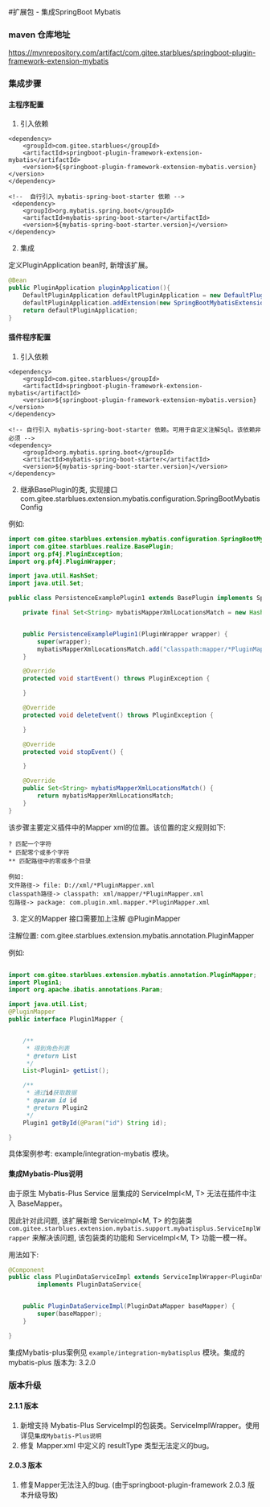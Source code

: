#扩展包 - 集成SpringBoot Mybatis

### maven 仓库地址

https://mvnrepository.com/artifact/com.gitee.starblues/springboot-plugin-framework-extension-mybatis

### 集成步骤

#### 主程序配置

1. 引入依赖
```xmml
<dependency>
    <groupId>com.gitee.starblues</groupId>
    <artifactId>springboot-plugin-framework-extension-mybatis</artifactId>
    <version>${springboot-plugin-framework-extension-mybatis.version}</version>
</dependency>

<!--  自行引入 mybatis-spring-boot-starter 依赖 -->
 <dependency>
    <groupId>org.mybatis.spring.boot</groupId>
    <artifactId>mybatis-spring-boot-starter</artifactId>
    <version>${mybatis-spring-boot-starter.version}</version>
</dependency>

```

2. 集成

定义PluginApplication bean时, 新增该扩展。
```java
@Bean
public PluginApplication pluginApplication(){
    DefaultPluginApplication defaultPluginApplication = new DefaultPluginApplication();
    defaultPluginApplication.addExtension(new SpringBootMybatisExtension());
    return defaultPluginApplication;
}
```

#### 插件程序配置

1. 引入依赖
```xmml
<dependency>
    <groupId>com.gitee.starblues</groupId>
    <artifactId>springboot-plugin-framework-extension-mybatis</artifactId>
    <version>${springboot-plugin-framework-extension-mybatis.version}</version>
</dependency>

<!-- 自行引入 mybatis-spring-boot-starter 依赖。可用于自定义注解Sql。该依赖非必须 -->
<dependency>
    <groupId>org.mybatis.spring.boot</groupId>
    <artifactId>mybatis-spring-boot-starter</artifactId>
    <version>${mybatis-spring-boot-starter.version}</version>
</dependency>

```

2. 继承BasePlugin的类, 实现接口 com.gitee.starblues.extension.mybatis.configuration.SpringBootMybatisConfig 

例如:
```java
import com.gitee.starblues.extension.mybatis.configuration.SpringBootMybatisConfig;
import com.gitee.starblues.realize.BasePlugin;
import org.pf4j.PluginException;
import org.pf4j.PluginWrapper;

import java.util.HashSet;
import java.util.Set;

public class PersistenceExamplePlugin1 extends BasePlugin implements SpringBootMybatisConfig {

    private final Set<String> mybatisMapperXmlLocationsMatch = new HashSet<>();


    public PersistenceExamplePlugin1(PluginWrapper wrapper) {
        super(wrapper);
        mybatisMapperXmlLocationsMatch.add("classpath:mapper/*PluginMapper.xml");
    }

    @Override
    protected void startEvent() throws PluginException {

    }

    @Override
    protected void deleteEvent() throws PluginException {

    }

    @Override
    protected void stopEvent() {

    }

    @Override
    public Set<String> mybatisMapperXmlLocationsMatch() {
        return mybatisMapperXmlLocationsMatch;
    }
}

```

该步骤主要定义插件中的Mapper xml的位置。该位置的定义规则如下:

``` text
? 匹配一个字符
* 匹配零个或多个字符
** 匹配路径中的零或多个目录

例如:
文件路径-> file: D://xml/*PluginMapper.xml
classpath路径-> classpath: xml/mapper/*PluginMapper.xml
包路径-> package: com.plugin.xml.mapper.*PluginMapper.xml

```

3. 定义的Mapper 接口需要加上注解 @PluginMapper

注解位置: com.gitee.starblues.extension.mybatis.annotation.PluginMapper

例如:
```java

import com.gitee.starblues.extension.mybatis.annotation.PluginMapper;
import Plugin1;
import org.apache.ibatis.annotations.Param;

import java.util.List;
@PluginMapper
public interface Plugin1Mapper {


    /**
     * 得到角色列表
     * @return List
     */
    List<Plugin1> getList();

    /**
     * 通过id获取数据
     * @param id id
     * @return Plugin2
     */
    Plugin1 getById(@Param("id") String id);

}

```

具体案例参考: example/integration-mybatis 模块。

#### 集成Mybatis-Plus说明

由于原生 Mybatis-Plus Service 层集成的 ServiceImpl<M, T> 无法在插件中注入 BaseMapper。

因此针对此问题, 该扩展新增 ServiceImpl<M, T> 的包装类
`com.gitee.starblues.extension.mybatis.support.mybatisplus.ServiceImplWrapper` 来解决该问题, 该包装类的功能和 ServiceImpl<M, T> 功能一模一样。

用法如下:
```java
@Component
public class PluginDataServiceImpl extends ServiceImplWrapper<PluginDataMapper, PluginData>
        implements PluginDataService{


    public PluginDataServiceImpl(PluginDataMapper baseMapper) {
        super(baseMapper);
    }

}

```

集成Mybatis-plus案例见 `example/integration-mybatisplus` 模块。集成的 mybatis-plus 版本为: 3.2.0

### 版本升级

#### 2.1.1 版本
1. 新增支持 Mybatis-Plus ServiceImpl的包装类。ServiceImplWrapper。使用详见`集成Mybatis-Plus说明`
2. 修复 Mapper.xml 中定义的 resultType 类型无法定义的bug。

#### 2.0.3 版本
1. 修复Mapper无法注入的bug. (由于springboot-plugin-framework 2.0.3 版本升级导致)


